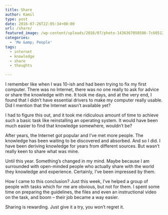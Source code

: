 ```yaml
---
title: Share
author: Kamil
type: post
date: 2016-07-26T22:05:34+00:00
url: /share/
featured_image: /wp-content/uploads/2016/07/photo-1436367050586-7c605120bf73.jpg
categories:
  - 'Me &amp; People'
tags:
  - internet
  - knowledge
  - share
  - thoughts

---
```

I remember like when I was 10-ish and had been trying to fix my first computer. There was no Internet, there was no one really to ask for advice or share the knowledge with me. It took me days, and at the very end, I found that I didn&#8217;t have essential drivers to make my computer really usable. Did I mention that the Internet wasn&#8217;t available yet?

I had to figure this out, and it took me ridiculous amount of time to achieve such a basic task like reinstalling an operating system. It would have been much easier to find that knowledge somewhere, wouldn&#8217;t be?

After years, the Internet got popular and I&#8217;ve met more people. The knowledge has been waiting to be discovered and absorbed. And so I did. I have been deriving knowledge for years from different sources. But wasn&#8217;t really keen to share what was mine.

Until this year. Something&#8217;s changed in my mind. Maybe because I am surrounded with open-minded people who actually share with the world they knowledge and experience. Certainly, I&#8217;ve been impressed by them.

How I came to this conclusion? Just this week, I&#8217;ve helped a group of people with tasks which for me are obvious, but not for them. I spent some time on preparing the guidelines, the files and even an instructional video on the task, and boom &#8211; their job became a way easier.

Sharing is rewarding. Just give it a try, you won&#8217;t regret it.

<span class="embed-youtube" style="text-align:center; display: block;"></span>